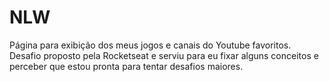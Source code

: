 # NLW
Página para exibição dos meus jogos e canais do Youtube favoritos.
Desafio proposto pela Rocketseat e serviu para eu fixar alguns conceitos e perceber que estou pronta para tentar desafios maiores.
